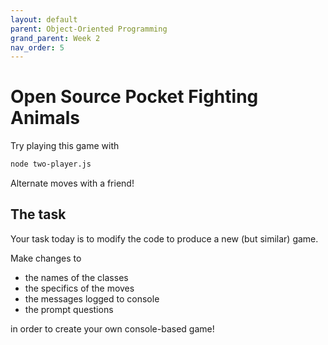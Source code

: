 ```yaml
---
layout: default
parent: Object-Oriented Programming
grand_parent: Week 2
nav_order: 5
---
```


# Open Source Pocket Fighting Animals

Try playing this game with

```sh
node two-player.js
```

Alternate moves with a friend!

## The task

Your task today is to modify the code to produce a new (but similar) game.

Make changes to

- the names of the classes
- the specifics of the moves
- the messages logged to console
- the prompt questions

in order to create your own console-based game!
